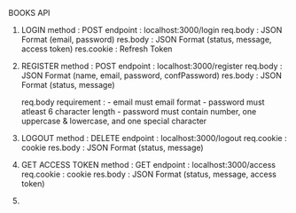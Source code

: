 BOOKS API

1. LOGIN
	method				: POST
	endpoint 			: localhost:3000/login
	req.body			: JSON Format (email, password)
	res.body			: JSON Format (status, message, access token)
	res.cookie		: Refresh Token

2. REGISTER
	method				: POST
	endpoint			: localhost:3000/register
	req.body			: JSON Format (name, email, password, confPassword)
	res.body			: JSON Format (status, message)

	req.body requirement :
			- email must email format
			- password must atleast 6 character length
			- password must contain number, one uppercase & lowercase, and one special character

3. LOGOUT
	method				: DELETE
	endpoint			: localhost:3000/logout
	req.cookie		: cookie
	res.body			: JSON Format (status, message)

4. GET ACCESS TOKEN
	method				: GET
	endpoint			: localhost:3000/access
	req.cookie		: cookie
	res.body			: JSON Format (status, message, access token)

5. 